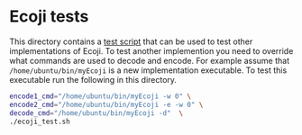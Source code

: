 # Ecoji tests

This directory contains a [test script](ecoji_test.sh) that can be used to test other
implementations of Ecoji. To test another implemention you need to override what
commands are used to decode and encode. For example assume that `/home/ubuntu/bin/myEcoji`
is a new implementation executable.  To test this executable run the following
in this directory.

```bash
encode1_cmd="/home/ubuntu/bin/myEcoji -w 0" \
encode2_cmd="/home/ubuntu/bin/myEcoji -e -w 0" \
decode_cmd="/home/ubuntu/bin/myEcoji -d"  \
./ecoji_test.sh
```

